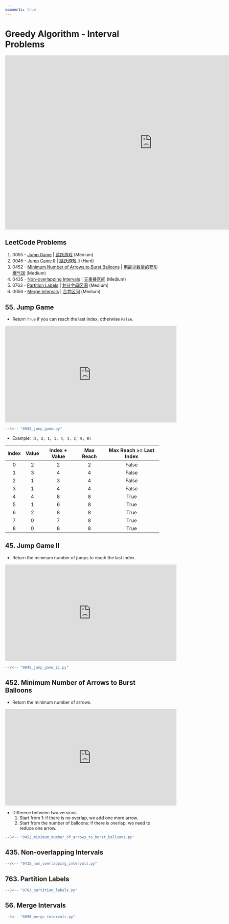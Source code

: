 ```yaml
---
comments: true
---
```


# Greedy Algorithm - Interval Problems

<iframe src="https://docs.google.com/presentation/d/e/2PACX-1vRcWpkNKTljkt5q5wZLRdeHwdpFNUJKNyOFbEGT3uoM6FO1b6_-N8pqaosF-jLOiJioOu7zbtJehCM0/embed?start=false&loop=false&delayms=3000" frameborder="0" width="960" height="569" allowfullscreen="true" mozallowfullscreen="true" webkitallowfullscreen="true"></iframe>

## LeetCode Problems

1. 0055 - [Jump Game](https://leetcode.com/problems/jump-game/) | [跳跃游戏](https://leetcode.cn/problems/jump-game/) (Medium)
2. 0045 - [Jump Game II](https://leetcode.com/problems/jump-game-ii/) | [跳跃游戏 II](https://leetcode.cn/problems/jump-game-ii/) (Hard)
3. 0452 - [Minimum Number of Arrows to Burst Balloons](https://leetcode.com/problems/minimum-number-of-arrows-to-burst-balloons/) | [用最少数量的箭引爆气球](https://leetcode.cn/problems/minimum-number-of-arrows-to-burst-balloons/) (Medium)
4. 0435 - [Non-overlapping Intervals](https://leetcode.com/problems/non-overlapping-intervals/) | [无重叠区间](https://leetcode.cn/problems/non-overlapping-intervals/) (Medium)
5. 0763 - [Partition Labels](https://leetcode.com/problems/partition-labels/) | [划分字母区间](https://leetcode.cn/problems/partition-labels/) (Medium)
6. 0056 - [Merge Intervals](https://leetcode.com/problems/merge-intervals/) | [合并区间](https://leetcode.cn/problems/merge-intervals/) (Medium)

## 55. Jump Game

-   Return `True` if you can reach the last index, otherwise `False`.

<iframe width="560" height="315" src="https://www.youtube.com/embed/Yan0cv2cLy8?si=musT5NViPicljg7x" title="YouTube video player" frameborder="0" allow="accelerometer; autoplay; clipboard-write; encrypted-media; gyroscope; picture-in-picture; web-share" referrerpolicy="strict-origin-when-cross-origin" allowfullscreen></iframe>

```python
--8<-- "0055_jump_game.py"
```

-   Example: `[2, 3, 1, 1, 4, 1, 2, 0, 0]`

| Index | Value | Index + Value | Max Reach | Max Reach >= Last Index |
| :---: | :---: | :-----------: | :-------: | :---------------------: |
|   0   |   2   |       2       |     2     |          False          |
|   1   |   3   |       4       |     4     |          False          |
|   2   |   1   |       3       |     4     |          False          |
|   3   |   1   |       4       |     4     |          False          |
|   4   |   4   |       8       |     8     |          True           |
|   5   |   1   |       6       |     8     |          True           |
|   6   |   2   |       8       |     8     |          True           |
|   7   |   0   |       7       |     8     |          True           |
|   8   |   0   |       8       |     8     |          True           |

## 45. Jump Game II

-   Return the minimum number of jumps to reach the last index.

<iframe width="560" height="315" src="https://www.youtube.com/embed/dJ7sWiOoK7g?si=3kc-pp4rs3Dk7Jqk" title="YouTube video player" frameborder="0" allow="accelerometer; autoplay; clipboard-write; encrypted-media; gyroscope; picture-in-picture; web-share" referrerpolicy="strict-origin-when-cross-origin" allowfullscreen></iframe>

```python
--8<-- "0045_jump_game_ii.py"
```

## 452. Minimum Number of Arrows to Burst Balloons

-   Return the minimum number of arrows.

<iframe width="560" height="315" src="https://www.youtube.com/embed/lPmkKnvNPrw?si=P0rkcvTOxRGoFpkG" title="YouTube video player" frameborder="0" allow="accelerometer; autoplay; clipboard-write; encrypted-media; gyroscope; picture-in-picture; web-share" referrerpolicy="strict-origin-when-cross-origin" allowfullscreen></iframe>

-   Differece between two versions
    1. Start from 1: if there is no overlap, we add one more arrow.
    2. Start from the number of balloons: if there is overlap, we need to reduce one arrow.

```python
--8<-- "0452_minimum_number_of_arrows_to_burst_balloons.py"
```

## 435. Non-overlapping Intervals

```python
--8<-- "0435_non_overlapping_intervals.py"
```

## 763. Partition Labels

```python
--8<-- "0763_partition_labels.py"
```

## 56. Merge Intervals

```python
--8<-- "0056_merge_intervals.py"
```
